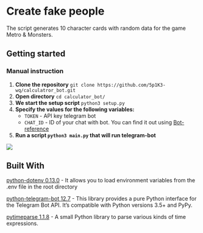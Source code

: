 # Create fake people
The script generates 10 character cards with random data for the game Metro & Monsters.

## Getting started
### Manual instruction
1. **Clone the repository** 
`
git clone https://github.com/5p1K3-wq/calculatror_bot.git
`
2.  **Open directory**
`cd calculator_bot/`
3.  **We start the setup script**
`python3 setup.py`
4.  **Specify the values for the following variables:**
    *   `TOKEN` - API key telegram bot
    *   `CHAT_ID` - ID of your chat with bot. You can find it out using [Bot-reference](https://telegram.me/userinfobot)
5.  **Run a script `python3 main.py` that will run telegram-bot**

![](https://dvmn.org/media/filer_public/af/4e/af4e30a5-7c7a-4bbe-8472-0aeb8d4cc1f1/timer-in-telegram.gif)

## Built With
[python-dotenv 0.13.0](https://pypi.org/project/python-dotenv/) - It allows you to load environment variables from the 
.env file in the root directory

[python-telegram-bot 12.7](https://pypi.org/project/python-telegram-bot/) - This library provides a pure Python interface 
for the Telegram Bot API. It’s compatible with Python versions 3.5+ and PyPy.

[pytimeparse 1.1.8](https://pypi.org/project/pytimeparse/) - A small Python library to parse various kinds of time 
expressions.